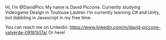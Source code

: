 Hi, I’m @DavidPicc
My name is David Piccone.
Currently studying Videogame Design in Toulouse Lautrec
I’m currently learning C# and Unity, but dabbling in Javascript in my free time.

You can reach me on Linkedin: https://www.linkedin.com/in/david-piccone-valverde-09181b17a/
Or here!

<!---
DavidPicc/DavidPicc is a ✨ special ✨ repository because its `README.md` (this file) appears on your GitHub profile.
You can click the Preview link to take a look at your changes.
--->
